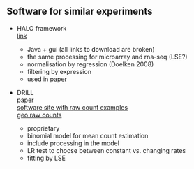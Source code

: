 ## Software for similar experiments

* HALO framework  
    [link](http://oup.silverchair-cdn.com/oup/backfile/Content_public/Journal/bioinformatics/26/9/10.1093/bioinformatics/btq117/2/btq117.pdf?Expires=1485080067&Signature=StIQtKtD73CNSuAtqPMvdFQjde~QPyxVeCn4p94LnjKjjzFMYEzJxVWYx94TvC-P~WYfFo4eDKz3Q8B8SK01LB2cl8AzWhxIBY39B4u1chKuQrkjNhX~39DkEOsoD0e9g7~C9MeNRjDEQKiaq0HjjzTRDQ~7-H9c6fXctaeCPmulz1SL4rfLq8OW5U~nQI14ePcg4VTLJsWP3-H3NlZ1NTPXXEHh0lzPyALhSlX4TJps6xjCs-bfk76gvY69JheJ954DySa6JIW8XGLJEYLDp7h2UB7IoGoxxrkme8lekgfkp~3112DcxECnzdWhajrhA8eXlYaF35TuGuqPO3qG8g__&Key-Pair-Id=APKAIUCZBIA4LVPAVW3Q)
    - Java + gui (all links to download are broken)
    - the same processing for microarray and rna-seq (LSE?)
    - normalisation by regression  (Doelken 2008)
    - filtering by expression
    - used in [paper](http://nar.oxfordjournals.org/content/44/3/1370.full)

* DRiLL  
    [paper](http://www.cell.com/cell/pdfExtended/S0092-8674(14)01446-9)  
    [software site with raw count examples](https://portals.broadinstitute.org/rnalifecycle#download_data)  
    [geo raw counts](https://www.ncbi.nlm.nih.gov/geo/query/acc.cgi?acc=GSE56977)
    - proprietary  
    - binomial model for mean count estimation
    - include processing in the model
    - LR test to choose between constant vs. changing rates
    - fitting by LSE
    